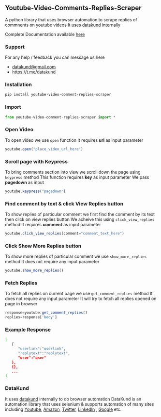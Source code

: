 ## Youtube-Video-Comments-Replies-Scraper
A python library that uses browser automation to scrape replies of commnents on youtube videos
It uses [datakund](https://pypi.org/project/datakund) internally

Complete Documentation available [here](https://youtube-api.datakund.com/en/latest/)


### Support
For any help / feedback you can message us here
* datakund@gmail.com
* https://t.me/datakund

### Installation

```sh
pip install youtube-video-comment-replies-scraper
```

### Import

```javascript
from youtube-video-comment-replies-scraper import *
```

### Open Video

To open video we use ``open`` function
It requires **url** as input parameter

```javascript
youtube.open("place_video_url_here")
```

### Scroll page with Keypress

To bring comments section into view we scroll down the page using ``keypress`` method
This function requires **key** as input parameter
We pass **pagedown** as input 

```javascript
youtube.keypress("pagedown")
```

### Find comment by text & click View Replies button

To show replies of particular comment we first find the comment by its text then click on view replies button
We acheive this using ``click_view_replies`` method
It requires **comment** as input parameter

```javascript
youtube.click_view_replies(comment="comment_text_here")
```

### Click Show More Replies button

To show more replies of particular comment we use ``show_more_replies`` method
It does not require any input parameter

```javascript
youtube.show_more_replies()
```

### Fetch Replies

To fetch all replies on current page we use ``get_comment_replies`` method
It does not require any input parameter
It will try to fetch all replies opened on page in browser

```javascript
response=youtube.get_comment_replies()
replies=response['body']
```

### Example Response

```sh
[
   {
      "userlink":"userlink",
      "replytext":"replytext",
      "user":"user"
   },
   {},
   ...
]
```

### DataKund
It uses [datakund](https://pypi.org/project/datakund/) internally to do browser automation
DataKund is an automation library that uses selenium & supports automation of many sites including [Youtube](https://youtube-api.datakund.com/en/latest/), [Amazon](https://amazon-api.datakund.com/en/latest/), [Twitter](https://twitter-api.datakund.com/en/latest/), [LinkedIn](https://linkedin-api.datakund.com/en/latest/) , [Google](https://google-api.datakund.com/en/latest/) etc.
